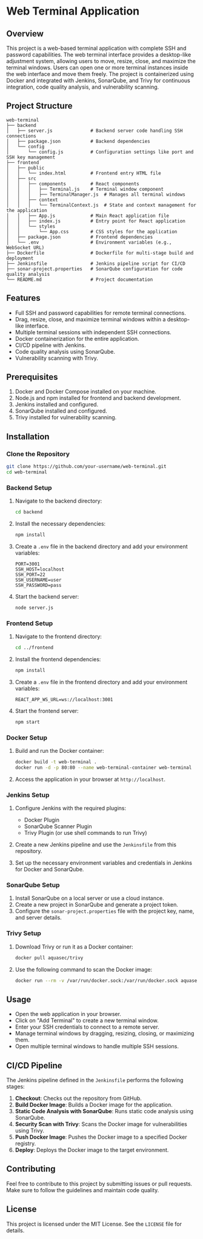 # Web Terminal Application

## Overview

This project is a web-based terminal application with complete SSH and password capabilities. The web terminal interface provides a desktop-like adjustment system, allowing users to move, resize, close, and maximize the terminal windows. Users can open one or more terminal instances inside the web interface and move them freely. The project is containerized using Docker and integrated with Jenkins, SonarQube, and Trivy for continuous integration, code quality analysis, and vulnerability scanning.

## Project Structure

```plaintext
web-terminal
├── backend
│   ├── server.js              # Backend server code handling SSH connections
│   ├── package.json           # Backend dependencies
│   └── config
│       └── config.js          # Configuration settings like port and SSH key management
├── frontend
│   ├── public
│   │   └── index.html         # Frontend entry HTML file
│   ├── src
│   │   ├── components         # React components
│   │   │   ├── Terminal.js    # Terminal window component
│   │   │   ├── TerminalManager.js  # Manages all terminal windows
│   │   ├── context
│   │   │   └── TerminalContext.js  # State and context management for the application
│   │   ├── App.js             # Main React application file
│   │   ├── index.js           # Entry point for React application
│   │   └── styles
│   │       └── App.css        # CSS styles for the application
│   ├── package.json           # Frontend dependencies
│   └── .env                   # Environment variables (e.g., WebSocket URL)
├── Dockerfile                 # Dockerfile for multi-stage build and deployment
├── Jenkinsfile                # Jenkins pipeline script for CI/CD
├── sonar-project.properties   # SonarQube configuration for code quality analysis
└── README.md                  # Project documentation
```

## Features

- Full SSH and password capabilities for remote terminal connections.
- Drag, resize, close, and maximize terminal windows within a desktop-like interface.
- Multiple terminal sessions with independent SSH connections.
- Docker containerization for the entire application.
- CI/CD pipeline with Jenkins.
- Code quality analysis using SonarQube.
- Vulnerability scanning with Trivy.

## Prerequisites

1. Docker and Docker Compose installed on your machine.
2. Node.js and npm installed for frontend and backend development.
3. Jenkins installed and configured.
4. SonarQube installed and configured.
5. Trivy installed for vulnerability scanning.

## Installation

### Clone the Repository

```bash
git clone https://github.com/your-username/web-terminal.git
cd web-terminal
```

### Backend Setup

1. Navigate to the backend directory:

    ```bash
    cd backend
    ```

2. Install the necessary dependencies:

    ```bash
    npm install
    ```

3. Create a `.env` file in the backend directory and add your environment variables:

    ```plaintext
    PORT=3001
    SSH_HOST=localhost
    SSH_PORT=22
    SSH_USERNAME=user
    SSH_PASSWORD=pass
    ```

4. Start the backend server:

    ```bash
    node server.js
    ```

### Frontend Setup

1. Navigate to the frontend directory:

    ```bash
    cd ../frontend
    ```

2. Install the frontend dependencies:

    ```bash
    npm install
    ```

3. Create a `.env` file in the frontend directory and add your environment variables:

    ```plaintext
    REACT_APP_WS_URL=ws://localhost:3001
    ```

4. Start the frontend server:

    ```bash
    npm start
    ```

### Docker Setup

1. Build and run the Docker container:

    ```bash
    docker build -t web-terminal .
    docker run -d -p 80:80 --name web-terminal-container web-terminal
    ```

2. Access the application in your browser at `http://localhost`.

### Jenkins Setup

1. Configure Jenkins with the required plugins:
   - Docker Plugin
   - SonarQube Scanner Plugin
   - Trivy Plugin (or use shell commands to run Trivy)

2. Create a new Jenkins pipeline and use the `Jenkinsfile` from this repository.

3. Set up the necessary environment variables and credentials in Jenkins for Docker and SonarQube.

### SonarQube Setup

1. Install SonarQube on a local server or use a cloud instance.
2. Create a new project in SonarQube and generate a project token.
3. Configure the `sonar-project.properties` file with the project key, name, and server details.

### Trivy Setup

1. Download Trivy or run it as a Docker container:

    ```bash
    docker pull aquasec/trivy
    ```

2. Use the following command to scan the Docker image:

    ```bash
    docker run --rm -v /var/run/docker.sock:/var/run/docker.sock aquasec/trivy:latest image --severity HIGH,CRITICAL web-terminal:latest
    ```

## Usage

- Open the web application in your browser.
- Click on "Add Terminal" to create a new terminal window.
- Enter your SSH credentials to connect to a remote server.
- Manage terminal windows by dragging, resizing, closing, or maximizing them.
- Open multiple terminal windows to handle multiple SSH sessions.

## CI/CD Pipeline

The Jenkins pipeline defined in the `Jenkinsfile` performs the following stages:

1. **Checkout**: Checks out the repository from GitHub.
2. **Build Docker Image**: Builds a Docker image for the application.
3. **Static Code Analysis with SonarQube**: Runs static code analysis using SonarQube.
4. **Security Scan with Trivy**: Scans the Docker image for vulnerabilities using Trivy.
5. **Push Docker Image**: Pushes the Docker image to a specified Docker registry.
6. **Deploy**: Deploys the Docker image to the target environment.

## Contributing

Feel free to contribute to this project by submitting issues or pull requests. Make sure to follow the guidelines and maintain code quality.

## License

This project is licensed under the MIT License. See the `LICENSE` file for details.
